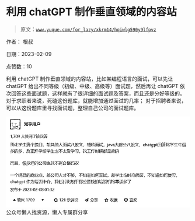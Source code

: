 # 利用 chatGPT 制作垂直领域的内容站

> 原文：[`www.yuque.com/for_lazy/xkrm14/hqiwlg590y9lfpvz`](https://www.yuque.com/for_lazy/xkrm14/hqiwlg590y9lfpvz)



作者： 根叔



日期：2023-02-09



点赞数：10

<ne-hole id="u10789e3e" data-lake-id="u10789e3e"><ne-card data-card-name="hr" data-card-type="block" id="my5ES" data-event-boundary="card">

利用 chatGPT 制作垂直领域的内容站，比如某编程语言的面试，可以先让 chatGPT 给出不同等级（初级、中级、高级等）面试题，然后再让 chatGPT 依次回答这些面试题，这样就有了很详细的面试题及答案，而且还是分好等级的。 对于求职者来说，死磕这份题库，就能增加通过面试的几率； 对于招聘者来说，可以从这份题库里寻找面试题，整理自己公司的面试题库。



<ne-card data-card-name="image" data-card-type="inline" id="WvBUR" data-event-boundary="card">![](img/6285d58908f3d0c0c6ec7d6a89c42cdd.png)  <ne-hole id="u3a0f6873" data-lake-id="u3a0f6873"><ne-card data-card-name="hr" data-card-type="block" id="hWwjZ" data-event-boundary="card"><ne-p id="ue173b8ee" data-lake-id="ue173b8ee">公众号懒人找资源，懒人专属群分享

</ne-card></ne-hole></ne-card></ne-p></ne-card></ne-hole>